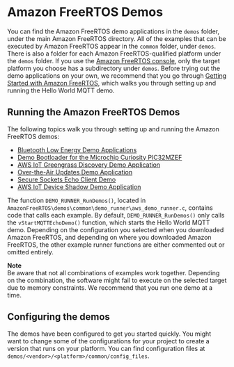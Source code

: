 # Amazon FreeRTOS Demos<a name="freertos-next-steps"></a>

You can find the Amazon FreeRTOS demo applications in the `demos` folder, under the main Amazon FreeRTOS directory\. All of the examples that can be executed by Amazon FreeRTOS appear in the `common` folder, under `demos`\. There is also a folder for each Amazon FreeRTOS\-qualified platform under the `demos` folder\. If you use the [Amazon FreeRTOS console](https://console.aws.amazon.com/freertos), only the target platform you choose has a subdirectory under `demos`\. Before trying out the demo applications on your own, we recommend that you go through [Getting Started with Amazon FreeRTOS](freertos-getting-started.md), which walks you through setting up and running the Hello World MQTT demo\. 

## Running the Amazon FreeRTOS Demos<a name="running-demos"></a>

The following topics walk you through setting up and running the Amazon FreeRTOS demos:
+ [Bluetooth Low Energy Demo Applications](ble-demo.md)
+ [Demo Bootloader for the Microchip Curiosity PIC32MZEF](microchip-bootloader.md)
+ [AWS IoT Greengrass Discovery Demo Application](gg-demo.md)
+ [Over\-the\-Air Updates Demo Application](ota-demo.md)
+ [Secure Sockets Echo Client Demo](secure-sockets-demo.md)
+ [AWS IoT Device Shadow Demo Application](shadow-demo.md)

The function `DEMO_RUNNER_RunDemos()`, located in `AmazonFreeRTOS\demos\common\demo_runner\aws_demo_runner.c`, contains code that calls each example\. By default, `DEMO_RUNNER_RunDemos()` only calls the `vStartMQTTEchoDemo()` function, which starts the Hello World MQTT demo\. Depending on the configuration you selected when you downloaded Amazon FreeRTOS, and depending on where you downloaded Amazon FreeRTOS, the other example runner functions are either commented out or omitted entirely\.

**Note**  
Be aware that not all combinations of examples work together\. Depending on the combination, the software might fail to execute on the selected target due to memory constraints\. We recommend that you run one demo at a time\.

## Configuring the demos<a name="configuring-demos"></a>

The demos have been configured to get you started quickly\. You might want to change some of the configurations for your project to create a version that runs on your platform\. You can find configuration files at `demos/<vendor>/<platform>/common/config_files`\.
